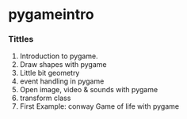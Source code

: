 # pygameintro
<h3>Tittles</h3>
<ol>
    <li>Introduction to pygame.</li>
    <li>Draw shapes with pygame</li>
    <li>Little bit geometry</li>
    <li>event handling in pygame</li>
    <li>Open image, video & sounds with pygame</li>
    <li>transform class</li>
    <li>First Example: conway Game of life with pygame</li>
</ol>
